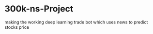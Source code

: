 # 300k-ns-Project
making the working deep learning trade bot which uses news to predict stocks price
